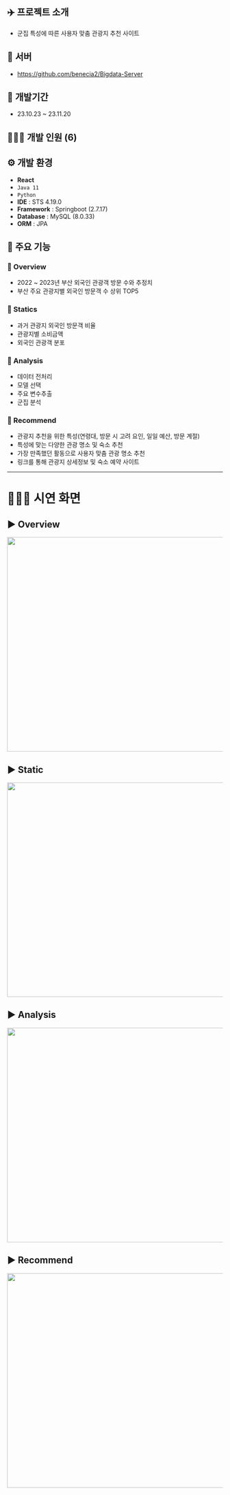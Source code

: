 ## ✈️ 프로젝트 소개
* 군집 특성에 따른 사용자 맞춤 관광지 추천 사이트

## 📲 서버
* https://github.com/benecia2/Bigdata-Server

## 📅 개발기간
  * 23.10.23 ~ 23.11.20

## 🙎🏻‍♂️ 개발 인원 (6)

## ⚙️ 개발 환경
* **React**
* `Java 11`
* `Python`
* **IDE** : STS 4.19.0
* **Framework** : Springboot (2.7.17)
* **Database** : MySQL (8.0.33)
* **ORM** : JPA

## 📌 주요 기능
### 📣 Overview
* 2022 ~ 2023년 부산 외국인 관광객 방문 수와 추정치
* 부산 주요 관광지별 외국인 방문객 수 상위 TOP5
### 📣 Statics
* 과거 관광지 외국인 방문객 비율
* 관광지별 소비금액
* 외국인 관광객 분포
### 📣 Analysis
* 데이터 전처리
* 모델 선택
* 주요 변수추출
* 군집 분석
### 📣 Recommend
* 관광지 추천을 위한 특성(연령대, 방문 시 고려 요인, 일일 예산, 방문 계절)
* 특성에 맞는 다양한 관광 명소 및 숙소 추천
* 가장 만족했던 활동으로 사용자 맞춤 관광 명소 추천
* 링크를 통해 관광지 상세정보 및 숙소 예약 사이트

----
# 👨🏻‍💻 시연 화면
## ▶ Overview
<img src= "https://github.com/benecia2/Bigdata-Project/assets/99549882/dfda3d38-7b36-4bc4-b978-45bd15a2c6fd" width="800px" height="500px"/>

## ▶ Static
<img src= "https://github.com/benecia2/Bigdata-Project/assets/99549882/48a89a53-ebf6-430c-a7b8-1f5010b07bac" width="800px" height="500px"/>

## ▶ Analysis
<img src= "https://github.com/benecia2/Bigdata-Project/assets/99549882/54f703f0-ae57-413c-84eb-06a52db3c6d2" width="800px" height="500px" />

## ▶ Recommend
<img src= "https://github.com/benecia2/Bigdata-Project/assets/99549882/8c10fa92-5cc5-4f3c-97e7-ac407050e1b4" width="800px" height="500px" />
